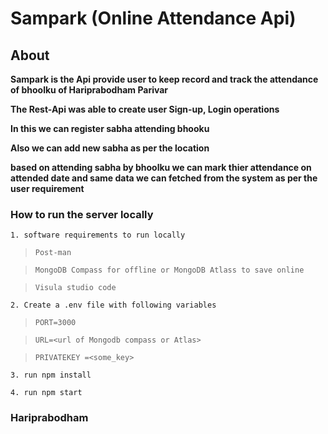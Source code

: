  # Sampark (Online Attendance Api)

## About

**Sampark is the Api provide user to keep record and track the attendance of bhoolku of Hariprabodham Parivar**

**The Rest-Api was able to create user Sign-up, Login operations**

**In this we can register sabha attending bhooku**

**Also we can add new sabha as per the location**

**based on attending sabha by bhoolku we can mark thier attendance on attended date and same data we can fetched from the system as per the user requirement**


### How to run the server locally

`1. software requirements to run locally`

>``Post-man``

>``MongoDB Compass for offline or MongoDB Atlass to save online``

>``Visula studio code``

`2. Create a .env file with following variables`

>``PORT=3000``

>``URL=<url of Mongodb compass or Atlas>``

>``PRIVATEKEY =<some_key>``

```3. run npm install```

```4. run npm start```

### Hariprabodham ###
